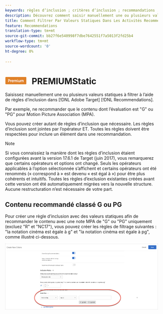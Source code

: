 ```yaml
---
keywords: règles d’inclusion ; critères d’inclusion ; recommandations ; promotion ; promotions ; filtrage dynamique ; statique ; filtre statique
description: Découvrez comment saisir manuellement une ou plusieurs valeurs statiques à filtrer à l’aide de règles d’inclusion dans Adobe Target.
title: Comment Filtrer Par Valeurs Statiques Dans Les Activités Recommendations ?
feature: Recommendations
translation-type: tm+mt
source-git-commit: bb27f6e540998f7dbe7642551f7a5013f2fd25b4
workflow-type: tm+mt
source-wordcount: '0'
ht-degree: 0%

---
```



# ![Filtre ](/help/assets/premium.png) PREMIUMStatic

Saisissez manuellement une ou plusieurs valeurs statiques à filtrer à l’aide de règles d’inclusion dans [!DNL Adobe Target] [!DNL Recommendations].

Par exemple, ne recommander que le contenu dont l’évaluation est &quot;G&quot; ou &quot;PG&quot; pour Motion Picture Association (MPA).

Vous pouvez créer autant de règles d’inclusion que nécessaire. Les règles d’inclusion sont jointes par l’opérateur ET. Toutes les règles doivent être respectées pour inclure un élément dans une recommandation.

>[!NOTE]
>
>Si vous connaissiez la manière dont les règles d’inclusion étaient configurées avant la version 17.6.1 de Target (juin 2017), vous remarquerez que certains opérateurs et options ont changé. Seuls les opérateurs applicables à l’option sélectionnée s’affichent et certains opérateurs ont été renommés (« correspond à » est devenu « est égal à ») pour être plus cohérents et intuitifs. Toutes les règles d’exclusion existantes créées avant cette version ont été automatiquement migrées vers la nouvelle structure. Aucune restructuration n’est nécessaire de votre part.

## Contenu recommandé classé G ou PG

Pour créer une règle d’inclusion avec des valeurs statiques afin de recommander le contenu avec une note MPA de &quot;G&quot; ou &quot;PG&quot; uniquement (excluez &quot;R&quot; et &quot;NC17&quot;), vous pouvez créer les règles de filtrage suivantes : &quot;la notation cinéma est égale à g&quot; et &quot;la notation cinéma est égale à pg&quot;, comme illustré ci-dessous.

![exemple de notation de film](/help/c-recommendations/c-algorithms/assets/movies.png)

